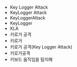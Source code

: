 ﻿- Key Logger Attack
- KeyLogger Attack
- KeyLoggerAttack
- KeyLogger
- KLA
- 키로거 공격
- 키로거
- 키로거 공격(Key Logger Attack)
- 키로거공격
- 키보드 움직임을 탐지해
